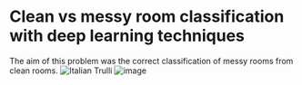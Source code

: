 # Clean vs messy room classification with deep learning techniques
The aim of this problem was the correct classification of messy rooms from clean rooms.
<img src="C:\Users\diego\OneDrive\Desktop\DS\messy_nonmessy\CNN_aug_res_150.png" alt="Italian Trulli">
![image](C:\Users\diego\OneDrive\Desktop\DS\messy_nonmessy\CNN_aug_res_150.png)
